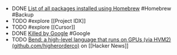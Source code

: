 - DONE [List of all packages installed using Homebrew](https://apple.stackexchange.com/a/256269/516422) #Homebrew #Backup
- TODO #explore [[Project IDX]]
- TODO #explore [[Cursor]]
- DONE [Killed by Google](https://killedbygoogle.com/) #Google
- TODO [Bend: a high-level language that runs on GPUs (via HVM2) (github.com/higherorderco)](https://news.ycombinator.com/item?id=40390287) on [[Hacker News]]